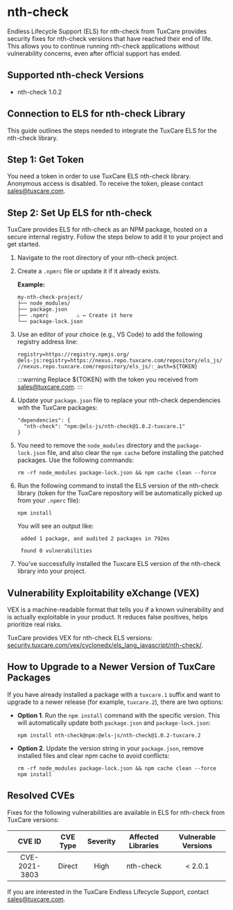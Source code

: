 # nth-check

Endless Lifecycle Support (ELS) for nth-check from TuxCare provides security fixes for nth-check versions that have reached their end of life. This allows you to continue running nth-check applications without vulnerability concerns, even after official support has ended.

## Supported nth-check Versions

* nth-check 1.0.2

## Connection to ELS for nth-check Library

This guide outlines the steps needed to integrate the TuxCare ELS for the nth-check library.

## Step 1: Get Token

You need a token in order to use TuxCare ELS nth-check library. Anonymous access is disabled. To receive the token, please contact [sales@tuxcare.com](mailto:sales@tuxcare.com).

## Step 2: Set Up ELS for nth-check

TuxCare provides ELS for nth-check as an NPM package, hosted on a secure internal registry. Follow the steps below to add it to your project and get started.

1. Navigate to the root directory of your nth-check project.
2. Create a `.npmrc` file or update it if it already exists.

   **Example:**

   ```text
   my-nth-check-project/
   ├── node_modules/
   ├── package.json
   ├── .npmrc         ⚠️ ← Create it here
   └── package-lock.json
   ```

3. Use an editor of your choice (e.g., VS Code) to add the following registry address line:

   <CodeWithCopy>

   ```text
   registry=https://registry.npmjs.org/
   @els-js:registry=https://nexus.repo.tuxcare.com/repository/els_js/
   //nexus.repo.tuxcare.com/repository/els_js/:_auth=${TOKEN}
   ```

   </CodeWithCopy>

   :::warning
   Replace ${TOKEN} with the token you received from [sales@tuxcare.com](mailto:sales@tuxcare.com).
   :::

4. Update your `package.json` file to replace your nth-check dependencies with the TuxCare packages:

   <CodeWithCopy>

   ```text
   "dependencies": {
     "nth-check": "npm:@els-js/nth-check@1.0.2-tuxcare.1"
   }
   ```

   </CodeWithCopy>

5. You need to remove the `node_modules` directory and the `package-lock.json` file, and also clear the `npm cache` before installing the patched packages. Use the following commands:
   
   <CodeWithCopy>

   ```text
   rm -rf node_modules package-lock.json && npm cache clean --force
   ```

   </CodeWithCopy>

6. Run the following command to install the ELS version of the nth-check library (token for the TuxCare repository will be automatically picked up from your `.npmrc` file):

   <CodeWithCopy>

   ```text
   npm install
   ```

   </CodeWithCopy>

   You will see an output like:

   ```text
    added 1 package, and audited 2 packages in 792ms
    
    found 0 vulnerabilities
   ```

7. You've successfully installed the Tuxcare ELS version of the nth-check library into your project.

## Vulnerability Exploitability eXchange (VEX) 

VEX is a machine-readable format that tells you if a known vulnerability and is actually exploitable in your product. It reduces false positives, helps prioritize real risks.

TuxCare provides VEX for nth-check ELS versions: [security.tuxcare.com/vex/cyclonedx/els_lang_javascript/nth-check/](https://security.tuxcare.com/vex/cyclonedx/els_lang_javascript/nth-check/).

## How to Upgrade to a Newer Version of TuxCare Packages

If you have already installed a package with a `tuxcare.1` suffix and want to upgrade to a newer release (for example, `tuxcare.2`), there are two options:

* **Option 1**. Run the `npm install` command with the specific version. This will automatically update both `package.json` and `package-lock.json`:

  <CodeWithCopy>

  ```text
  npm install nth-check@npm:@els-js/nth-check@1.0.2-tuxcare.2
  ```

  </CodeWithCopy>

* **Option 2**. Update the version string in your `package.json`, remove installed files and clear npm cache to avoid conflicts:

  <CodeWithCopy>

  ```text
  rm -rf node_modules package-lock.json && npm cache clean --force
  npm install
  ```

  </CodeWithCopy>

## Resolved CVEs

Fixes for the following vulnerabilities are available in ELS for nth-check from TuxCare versions:

| CVE ID         | CVE Type | Severity | Affected Libraries | Vulnerable Versions |
| :------------: | :------: |:--------:|:------------------:| :----------------: |
| CVE-2021-3803  | Direct   | High     | nth-check         | < 2.0.1            |

If you are interested in the TuxCare Endless Lifecycle Support, contact [sales@tuxcare.com](mailto:sales@tuxcare.com).
